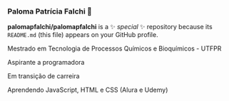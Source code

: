 ### Paloma Patrícia Falchi :cherry_blossom:


**palomapfalchi/palomapfalchi** is a ✨ _special_ ✨ repository because its `README.md` (this file) appears on your GitHub profile.


Mestrado em Tecnologia de Processos Químicos e Bioquímicos - UTFPR

Aspirante a programadora

Em transição de carreira 

Aprendendo JavaScript, HTML e CSS (Alura e Udemy)


